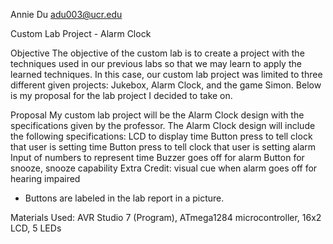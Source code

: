 Annie Du
adu003@ucr.edu

Custom Lab Project - Alarm Clock

Objective
	The objective of the custom lab is to create a project with the techniques used in our previous labs so that we may learn to apply the learned techniques. In this case, our custom lab project was limited to three different given projects: Jukebox, Alarm Clock, and the game Simon. Below is my proposal for the lab project I decided to take on.

Proposal
My custom lab project will be the Alarm Clock design with the specifications given by the professor. The Alarm Clock design will include the following specifications:
		LCD to display time
		Button press to tell clock that user is setting time
		Button press to tell clock that user is setting alarm 
		Input of numbers to represent time
		Buzzer goes off for alarm
		Button for snooze, snooze capability
		Extra Credit: visual cue when alarm goes off for hearing impaired 
    
* Buttons are labeled in the lab report in a picture. 
    
Materials Used: AVR Studio 7 (Program), ATmega1284 microcontroller, 16x2 LCD, 5 LEDs
